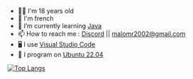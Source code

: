 - 👨‍💻 I'm 18 years old
- 🥖 I'm french
- 📖 I’m currently learning [Java](https://www.java.com/en/download/help/whatis_java.html)
- 📫 How to reach me : [Discord](https://discord.com/users/361595963812478976) || [malomr2002@gmail.com](mailto:malomr2002@gmail.com)
- 🖥️ I use [Visual Studio Code](https://code.visualstudio.com)
- 🐧 I program on [Ubuntu 22.04](https://ubuntu.com/)


[![Top Langs](https://github-readme-stats.vercel.app/api/top-langs/?username=MaloDaHood&theme=tokyonight&langs_count=4&hide=Makefile)](https://github.com/anuraghazra/github-readme-stats)
